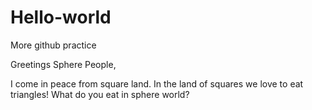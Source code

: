 # Hello-world
More github practice  

Greetings Sphere People,

I come in peace from square land. In the land of squares we love to eat triangles! What do you eat in sphere world?
